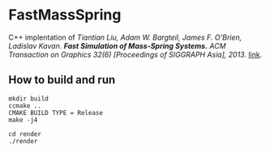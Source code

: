 # FastMassSpring

C++ implentation of _Tiantian Liu, Adam W. Bargteil, James F. O'Brien, Ladislav Kavan._ ***Fast Simulation of Mass-Spring Systems.*** _ACM Transaction on Graphics 32(6) [Proceedings of SIGGRAPH Asia], 2013._ [link](https://www.cs.utah.edu/~ladislav/liu13fast/liu13fast.html).

## How to build and run
```
mkdir build
ccmake ..
CMAKE BUILD TYPE = Release
make -j4
```

```
cd render
./render
```
